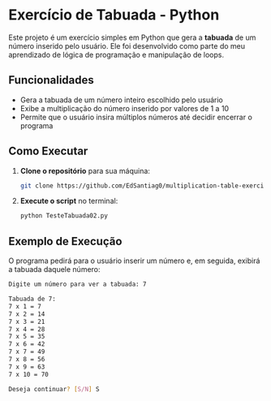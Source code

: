 # Exercício de Tabuada - Python

Este projeto é um exercício simples em Python que gera a **tabuada** de um número inserido pelo usuário.
Ele foi desenvolvido como parte do meu aprendizado de lógica de programação e manipulação de loops.

## Funcionalidades

- Gera a tabuada de um número inteiro escolhido pelo usuário
- Exibe a multiplicação do número inserido por valores de 1 a 10
- Permite que o usuário insira múltiplos números até decidir encerrar o programa

## Como Executar

1. **Clone o repositório** para sua máquina:
    ```bash
    git clone https://github.com/EdSantiag0/multiplication-table-exercise.git
    ```

2. **Execute o script** no terminal:
    ```bash
    python TesteTabuada02.py
    ```

## Exemplo de Execução

O programa pedirá para o usuário inserir um número e, em seguida, exibirá a tabuada daquele número:

```bash
Digite um número para ver a tabuada: 7

Tabuada de 7:
7 x 1 = 7
7 x 2 = 14
7 x 3 = 21
7 x 4 = 28
7 x 5 = 35
7 x 6 = 42
7 x 7 = 49
7 x 8 = 56
7 x 9 = 63
7 x 10 = 70

Deseja continuar? [S/N] S
